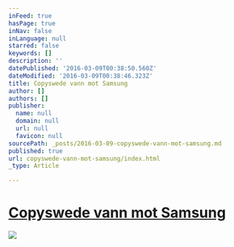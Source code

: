 ```yaml
---
inFeed: true
hasPage: true
inNav: false
inLanguage: null
starred: false
keywords: []
description: ''
datePublished: '2016-03-09T00:38:50.560Z'
dateModified: '2016-03-09T00:38:46.323Z'
title: Copyswede vann mot Samsung
author: []
authors: []
publisher:
  name: null
  domain: null
  url: null
  favicon: null
sourcePath: _posts/2016-03-09-copyswede-vann-mot-samsung.md
published: true
url: copyswede-vann-mot-samsung/index.html
_type: Article

---
```

# [Copyswede vann mot Samsung][0]
![](https://the-grid-user-content.s3-us-west-2.amazonaws.com/2d5e52b8-f3a3-4d8d-9389-77d576693cdc.jpg)

[0]: http://www.metro.se/nyheter/copyswede-vann-mot-samsung/Hdzojt!XB8d360UKhQl4jgMgUN5w/